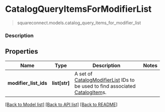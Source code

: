 # CatalogQueryItemsForModifierList
> squareconnect.models.catalog_query_items_for_modifier_list

### Description



## Properties
Name | Type | Description | Notes
------------ | ------------- | ------------- | -------------
**modifier_list_ids** | **list[str]** | A set of [CatalogModifierList](#type-catalogmodifierlist) IDs to be used to find associated [CatalogItem](#type-catalogitem)s. |

[[Back to Model list]](../README.md#documentation-for-models) [[Back to API list]](../README.md#documentation-for-api-endpoints) [[Back to README]](../README.md)


